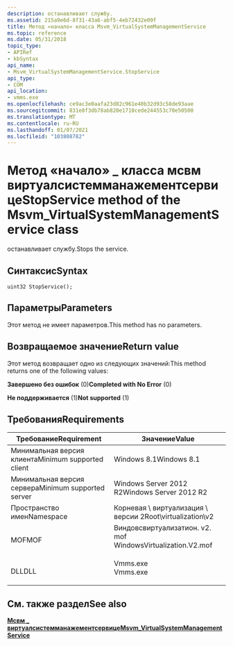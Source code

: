 ```yaml
---
description: останавливает службу.
ms.assetid: 215a9e6d-8f31-43a6-abf5-4eb72432e09f
title: Метод «начало» класса Msvm_VirtualSystemManagementService
ms.topic: reference
ms.date: 05/31/2018
topic_type:
- APIRef
- kbSyntax
api_name:
- Msvm_VirtualSystemManagementService.StopService
api_type:
- COM
api_location:
- vmms.exe
ms.openlocfilehash: ce9ac3e0aafa23d82c961e40b32d93c58de93aae
ms.sourcegitcommit: 831e8f3db78ab820e1710cede244553c70e50500
ms.translationtype: MT
ms.contentlocale: ru-RU
ms.lasthandoff: 01/07/2021
ms.locfileid: "103808782"
---
```

# <a name="stopservice-method-of-the-msvm_virtualsystemmanagementservice-class"></a><span data-ttu-id="d9ba5-103">Метод «начало» \_ класса мсвм виртуалсистемманажементсервице</span><span class="sxs-lookup"><span data-stu-id="d9ba5-103">StopService method of the Msvm\_VirtualSystemManagementService class</span></span>

<span data-ttu-id="d9ba5-104">останавливает службу.</span><span class="sxs-lookup"><span data-stu-id="d9ba5-104">Stops the service.</span></span>

## <a name="syntax"></a><span data-ttu-id="d9ba5-105">Синтаксис</span><span class="sxs-lookup"><span data-stu-id="d9ba5-105">Syntax</span></span>


```mof
uint32 StopService();
```



## <a name="parameters"></a><span data-ttu-id="d9ba5-106">Параметры</span><span class="sxs-lookup"><span data-stu-id="d9ba5-106">Parameters</span></span>

<span data-ttu-id="d9ba5-107">Этот метод не имеет параметров.</span><span class="sxs-lookup"><span data-stu-id="d9ba5-107">This method has no parameters.</span></span>

## <a name="return-value"></a><span data-ttu-id="d9ba5-108">Возвращаемое значение</span><span class="sxs-lookup"><span data-stu-id="d9ba5-108">Return value</span></span>

<span data-ttu-id="d9ba5-109">Этот метод возвращает одно из следующих значений:</span><span class="sxs-lookup"><span data-stu-id="d9ba5-109">This method returns one of the following values:</span></span>

<dl> <dt>

<span data-ttu-id="d9ba5-110">**Завершено без ошибок** (0)</span><span class="sxs-lookup"><span data-stu-id="d9ba5-110">**Completed with No Error** (0)</span></span>
</dt> <dt>

<span data-ttu-id="d9ba5-111">**Не поддерживается** (1)</span><span class="sxs-lookup"><span data-stu-id="d9ba5-111">**Not supported** (1)</span></span>
</dt> </dl>

## <a name="requirements"></a><span data-ttu-id="d9ba5-112">Требования</span><span class="sxs-lookup"><span data-stu-id="d9ba5-112">Requirements</span></span>



| <span data-ttu-id="d9ba5-113">Требование</span><span class="sxs-lookup"><span data-stu-id="d9ba5-113">Requirement</span></span> | <span data-ttu-id="d9ba5-114">Значение</span><span class="sxs-lookup"><span data-stu-id="d9ba5-114">Value</span></span> |
|-------------------------------------|---------------------------------------------------------------------------------------------------------|
| <span data-ttu-id="d9ba5-115">Минимальная версия клиента</span><span class="sxs-lookup"><span data-stu-id="d9ba5-115">Minimum supported client</span></span><br/> | <span data-ttu-id="d9ba5-116">Windows 8.1</span><span class="sxs-lookup"><span data-stu-id="d9ba5-116">Windows 8.1</span></span><br/>                                                                                  |
| <span data-ttu-id="d9ba5-117">Минимальная версия сервера</span><span class="sxs-lookup"><span data-stu-id="d9ba5-117">Minimum supported server</span></span><br/> | <span data-ttu-id="d9ba5-118">Windows Server 2012 R2</span><span class="sxs-lookup"><span data-stu-id="d9ba5-118">Windows Server 2012 R2</span></span><br/>                                                                       |
| <span data-ttu-id="d9ba5-119">Пространство имен</span><span class="sxs-lookup"><span data-stu-id="d9ba5-119">Namespace</span></span><br/>                | <span data-ttu-id="d9ba5-120">Корневая \\ виртуализация \\ версии 2</span><span class="sxs-lookup"><span data-stu-id="d9ba5-120">Root\\virtualization\\v2</span></span><br/>                                                                     |
| <span data-ttu-id="d9ba5-121">MOF</span><span class="sxs-lookup"><span data-stu-id="d9ba5-121">MOF</span></span><br/>                      | <dl> <span data-ttu-id="d9ba5-122"><dt>Виндовсвиртуализатион. v2. mof</dt></span><span class="sxs-lookup"><span data-stu-id="d9ba5-122"><dt>WindowsVirtualization.V2.mof</dt></span></span> </dl> |
| <span data-ttu-id="d9ba5-123">DLL</span><span class="sxs-lookup"><span data-stu-id="d9ba5-123">DLL</span></span><br/>                      | <dl> <span data-ttu-id="d9ba5-124"><dt>Vmms.exe</dt></span><span class="sxs-lookup"><span data-stu-id="d9ba5-124"><dt>Vmms.exe</dt></span></span> </dl>                     |



## <a name="see-also"></a><span data-ttu-id="d9ba5-125">См. также раздел</span><span class="sxs-lookup"><span data-stu-id="d9ba5-125">See also</span></span>

<dl> <dt>

[<span data-ttu-id="d9ba5-126">**Мсвм \_ виртуалсистемманажементсервице**</span><span class="sxs-lookup"><span data-stu-id="d9ba5-126">**Msvm\_VirtualSystemManagementService**</span></span>](msvm-virtualsystemmanagementservice.md)
</dt> </dl>

 

 




